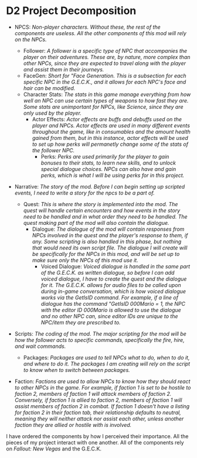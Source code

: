 # D2 Project Decomposition

 - NPCS: *Non-player characters. Without these, the rest of the components are useless. All the other components of this mod will rely on the NPCs.*
		 
	 - Follower: *A follower is a specific type of NPC that accompanies the player on their adventures. These are, by nature, more complex than other NPCs, since they are expected to travel along with the player and assist them in their journeys.*
	 - FaceGen: *Short for "Face Generation. This is a subsection for each specific NPC in the G.E.C.K., and it allows for each NPC's face and hair can be modified.*
	 - Character Stats: *The stats in this game manage everything from how well an NPC can use certain types of weapons to how fast they are. Some stats are unimportant for NPCs, like Science, since they are only used by the player.*
	 	- Actor Effects: *Actor effects are buffs and debuffs used on the player and NPCs. Actor effects are used in many different events throughout the game, like in consumables and the amount health gained from them, but in this instance, actor effects will be used to set up how perks will permanetly change some of the stats of the follower NPC.*
	 		- Perks: *Perks are used primarily for the player to gain bonuses to their stats, to learn new skills, and to unlock special dialogue choices. NPCs can also have and gain perks, which is what I will be using perks for in this project.*
 - Narrative: *The story of the mod. Before I can begin setting up scripted events, I need to write a story for the npcs to be a part of.*
	 - Quest: *This is where the story is implemented into the mod. The quest will handle certain encounters and how events in the story need to be handled and in what order they need to be handled. The quest making part of the mod will also contain the dialogue.*
		 - Dialogue: *The dialogue of the mod will contain responses from NPCs involved in the quest and the player's response to them, if any. Some scripting is also handled in this phase, but nothing that would need its own script file. The dialogue I will create will be specifically for the NPCs in this mod, and will be set up to make sure only the NPCs of this mod use it.*
			 - Voiced Dialogue: *Voiced dialogue is handled in the same part of the G.E.C.K. as written dialogue, so before I can add voiced dialogue, I have to create the quest and the dialogue for it. The G.E.C.K. allows for audio files to be called upon during in-game conversation, which is how voiced dialogue works via the GetIsID command. For example, if a line of dialogue has the command "GetIsID 000Mario = 1, the NPC with the editor ID 000Mario is allowed to use the dialogue and no other NPC can, since editor IDs are unique to the NPC/item they are prescribed to.*
 - Scripts: *The coding of the mod. The major scripting for the mod will be how the follower acts to specific commands, specifically the fire, hire, and wait commands.*
 
 
	 - Packages: *Packages are used to tell NPCs what to do, when to do it, and where to do it. The packages I am creating will rely on the script to know when to switch between packages.*
 - Faction: *Factions are used to allow NPCs to know how they should react to other NPCs in the game. For example, if faction 1 is set to be hostile to faction 2, members of faction 1 will attack members of faction 2. Conversely, if faction 1 is allied to faction 2, members of faction 1 will assist members of faction 2 in combat. If faction 1 doesn't have a listing for faction 2 in their faction tab, their relationship defaults to neutral, meaning they will neither attack nor assist each other, unless another faction they are allied or hostile with is involved.*


I have ordered the components by how I perceived their importance. All the pieces of my project interact with one another. All of the components rely on *Fallout: New Vegas* and the G.E.C.K.
